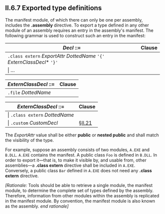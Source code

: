 ## II.6.7 Exported type definitions

The manifest module, of which there can only be one per assembly, includes the **.assembly** directive. To export a type defined in any other module of an assembly requires an entry in the assembly's manifest. The following grammar is used to construct such an entry in the manifest:

 | _Decl_ ::= | Clause
 | ---- | ----
 | `.class extern` _ExportAttr_ _DottedName_ `'{'` _ExternClassDecl_* `'}'`
 | \| &hellip;

 | _ExternClassDecl_ ::= | Clause
 | ---- | ----
 | `.file` _DottedName_

 | _ExternClassDecl_ ::= | Clause
 | ---- | ----
 | \| `.class extern` _DottedName_
 | \| `.custom` _CustomDecl_ | §[II.21](#todo-missing-hyperlink)
 
The _ExportAttr_ value shall be either **public** or **nested public** and shall match the visibility of the type.

For example, suppose an assembly consists of two modules, `A.EXE` and `B.DLL`. `A.EXE` contains the manifest. A public class `Foo` is defined in `B.DLL`. In order to export it&mdash;that is, to make it visible by, and usable from, other assemblies&mdash;a **.class extern** directive shall be included in `A.EXE`. Conversely, a public class `Bar` defined in `A.EXE` does not need any **.class extern** directive.

_[Rationale:_ Tools should be able to retrieve a single module, the manifest module, to determine the complete set of types defined by the assembly. Therefore, information from other modules within the assembly is replicated in the manifest module. By convention, the manifest module is also known as the assembly. _end rationale]_
